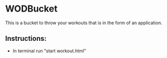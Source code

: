 # WODBucket
This is a bucket to throw your workouts that is in the form of an application.
## Instructions: 
* In terminal run "start workout.html"
